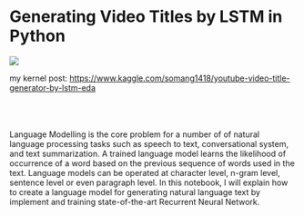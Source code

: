 # Generating Video Titles by LSTM in Python

![](http://www.shivambansal.com/blog/text-lstm/2.png)

my kernel post: https://www.kaggle.com/somang1418/youtube-video-title-generator-by-lstm-eda

<br><br><br>
Language Modelling is the core problem for a number of of natural language processing tasks such as speech to text, conversational system, and text summarization. A trained language model learns the likelihood of occurrence of a word based on the previous sequence of words used in the text. Language models can be operated at character level, n-gram level, sentence level or even paragraph level. In this notebook, I will explain how to create a language model for generating natural language text by implement and training state-of-the-art Recurrent Neural Network. 
